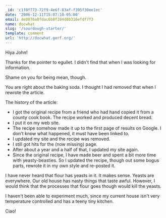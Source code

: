 ```yaml
---
_id: 'c1f8f773-72f9-4e6f-83af-f395f30ee1ec'
date: '2006-12-11T15:07:10-05:00'
email: 4e8076a0fdac6b8f284d8b316efdf7f3
name: docwhat
slug: '/sourdough-starter/'
template: comment
url: 'http://docwhat.gerf.org/'
---
```


Hiya John!

Thanks for the pointer to egullet. I didn't find that when I was
looking for information.

Shame on you for being mean, though.

You are right about the baking soda. I thought I had removed that
when I rewrote the article.

The history of the article:

-   I got the original recipe from a friend who had hand copied it
    from a county cook book. The recipe worked and produced decent
    bread.
-   I put it on my web site.
-   The recipe somehow made it up to the first page of results on
    Google. I don't know what happened, it must have been linked to.
-   I updated my site and the recipe was removed.
-   I still got hits for the (now missing) page.
-   After about a year and a half of that, I updated my site again.
-   Since the original recipe, I have made beer and spent a bit more
    time with yeasty-beasties. So I updated the recipe, though out
    some bogus parts, rewrote it in my own style and re-posted it.

I have never heard that flour has yeasts in it. It makes sense.
Yeasts are everywhere. Our old house has nasty things that taste
awful. However, I would think that the processes that flour goes
though would kill the yeasts.

I haven't been able to experiment much, since my current house isn't
very temperature controlled and has a teeny tiny kitchen.

Ciao!
